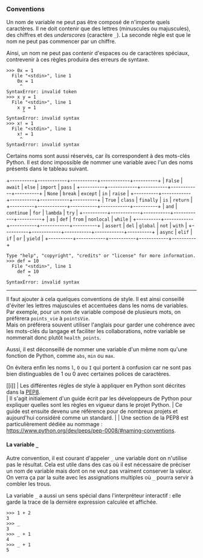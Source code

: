 ### Conventions

Un nom de variable ne peut pas être composé de n'importe quels caractères.
Il ne doit contenir que des lettres (minuscules ou majuscules), des chiffres et des _underscores_ (caractère `_`).
La seconde règle est que le nom ne peut pas commencer par un chiffre.

Ainsi, un nom ne peut pas contenir d'espaces ou de caractères spéciaux, contrevenir à ces règles produira des erreurs de syntaxe.

```pycon
>>> 0x = 1
  File "<stdin>", line 1
    0x = 1
     ^
SyntaxError: invalid token
>>> x y = 1
  File "<stdin>", line 1
    x y = 1
      ^
SyntaxError: invalid syntax
>>> x! = 1
  File "<stdin>", line 1
    x! = 1
     ^
SyntaxError: invalid syntax
```

Certains noms sont aussi réservés, car ils correspondent à des mots-clés Python.
Il est donc impossible de nommer une variable avec l'un des noms présents dans le tableau suivant.

+----------+------------+-----------+------------+----------+
| `False`  | `await`    | `else`    | `import`   | `pass`   |
+----------+------------+-----------+------------+----------+
| `None`   | `break`    | `except`  | `in`       | `raise`  |
+----------+------------+-----------+------------+----------+
| `True`   | `class`    | `finally` | `is`       | `return` |
+----------+------------+-----------+------------+----------+
| `and`    | `continue` | `for`     | `lambda`   | `try`    |
+----------+------------+-----------+------------+----------+
| `as`     | `def`      | `from`    | `nonlocal` | `while`  |
+----------+------------+-----------+------------+----------+
| `assert` | `del`      | `global`  | `not`      | `with`   |
+----------+------------+-----------+------------+----------+
| `async`  | `elif`     | `if`      | `or`       | `yield`  |
+----------+------------+-----------+------------+----------+

```pycon
Type "help", "copyright", "credits" or "license" for more information.
>>> def = 10
  File "<stdin>", line 1
    def = 10
        ^
SyntaxError: invalid syntax
```

--------------------

Il faut ajouter à cela quelques conventions de style.
Il est ainsi conseillé d'éviter les lettres majuscules et accentuées dans les noms de variables.
Par exemple, pour un nom de variable composé de plusieurs mots, on préfèrera `points_vie` à `pointsVie`.  
Mais on préférera souvent utiliser l'anglais pour garder une cohérence avec les mots-clés du langage et faciliter les collaborations, notre variable se nommerait donc plutôt `health_points`.

Aussi, il est déconseillé de nommer une variable d'un même nom qu'une fonction de Python, comme `abs`, `min` ou `max`.

On évitera enfin les noms `l`, `O` ou `I` qui portent à confusion car ne sont pas bien distinguables de 1 ou 0 avec certaines polices de caractères.

[[i]]
| Les différentes règles de style à appliquer en Python sont décrites dans la [PEP8](https://www.python.org/dev/peps/pep-0008/).  
| Il s'agit initialement d'un guide écrit par les développeurs de Python pour expliquer quelles sont les règles en vigueur dans le projet Python.
| Ce guide est ensuite devenu une référence pour de nombreux projets et aujourd'hui considéré comme un standard.
|
| Une section de la PEP8 est particulièrement dédiée au nommage : <https://www.python.org/dev/peps/pep-0008/#naming-conventions>.

#### La variable `_`

Autre convention, il est courant d'appeler `_` une variable dont on n'utilise pas le résultat.
Cela est utile dans des cas où il est nécessaire de préciser un nom de variable mais dont on ne veut pas vraiment conserver la valeur.
On verra ça par la suite avec les assignations multiples où `_` pourra servir à combler les trous.

La variable `_` a aussi un sens spécial dans l'interpréteur interactif : elle garde la trace de la dernière expression calculée et affichée.

```pycon
>>> 1 + 2
3
>>> _
3
>>> _ + 1
4
>>> _ + 1
5
```

